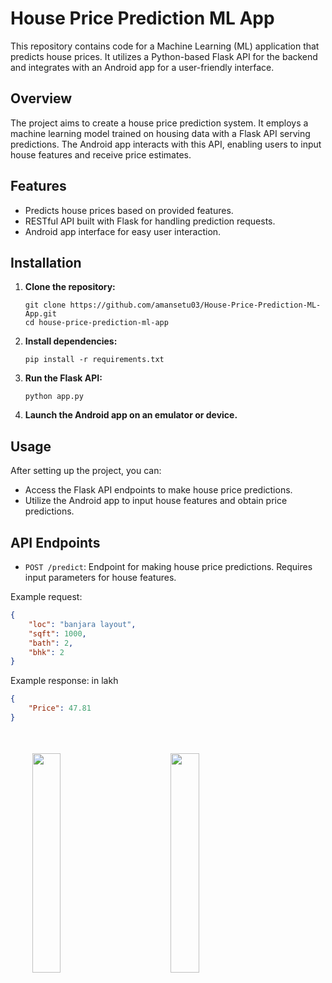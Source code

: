 # House Price Prediction ML App

This repository contains code for a Machine Learning (ML) application that predicts house prices. It utilizes a Python-based Flask API for the backend and integrates with an Android app for a user-friendly interface.

## Overview

The project aims to create a house price prediction system. It employs a machine learning model trained on housing data with a Flask API serving predictions. The Android app interacts with this API, enabling users to input house features and receive price estimates.

## Features

- Predicts house prices based on provided features.
- RESTful API built with Flask for handling prediction requests.
- Android app interface for easy user interaction.

## Installation

1. **Clone the repository:**
    ```
    git clone https://github.com/amansetu03/House-Price-Prediction-ML-App.git
    cd house-price-prediction-ml-app
    ```

2. **Install dependencies:**
    ```
    pip install -r requirements.txt
    ```

3. **Run the Flask API:**
    ```
    python app.py
    ```

4. **Launch the Android app on an emulator or device.**

## Usage

After setting up the project, you can:

- Access the Flask API endpoints to make house price predictions.
- Utilize the Android app to input house features and obtain price predictions.

## API Endpoints

- `POST /predict`: Endpoint for making house price predictions. Requires input parameters for house features.

Example request:
```json
{
    "loc": "banjara layout",
    "sqft": 1000,
    "bath": 2,
    "bhk": 2
}

```
Example response: in lakh
```json
{
    "Price": 47.81
}
```



<img src="https://github.com/amansetu03/House-Price-Prediction-ML-App/assets/106844274/68f5c988-b87f-4dc4-ae1b-27e31721e8a8" style="width:30%; float:left; margin:35px;">
<img src="https://github.com/amansetu03/House-Price-Prediction-ML-App/assets/106844274/5053e165-bc5d-4170-9d20-f585029475f2" style="width:30%; float:left; margin:35px;">
